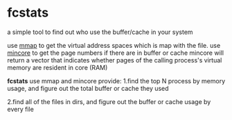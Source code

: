 # fcstats
a simple tool to find out who use the buffer/cache in your system

use [mmap](http://man7.org/linux/man-pages/man2/mmap.2.html) to get the virtual address spaces which is map with the file.
use [mincore](http://man7.org/linux/man-pages/man2/mincore.2.html) to get the page numbers if there are in buffer or cache 
mincore will return a vector that indicates whether pages of the calling process's virtual memory are resident in core (RAM)

**fcstats** use mmap and mincore provide:
1.find the top N process by memory usage, and figure out the total buffer or cache they used 

2.find all of the files in dirs, and figure out the buffer or cache usage by every file

